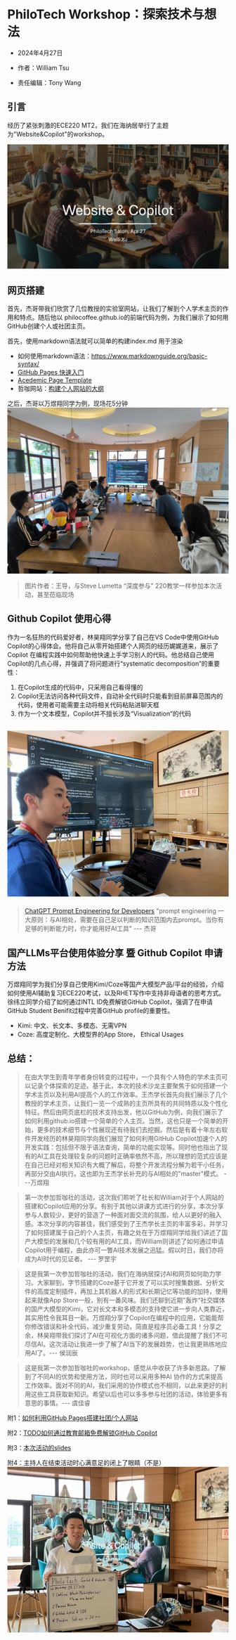 # PhiloTech Workshop：探索技术与想法

- 2024年4月27日

- 作者：William Tsu

- 责任编辑：Tony Wang
## 引言
经历了紧张刺激的ECE220 MT2，我们在海纳居举行了主题为"Website&Copilot"的workshop。

![slide_0th](/tech/2024/0427_PhiloTech_Copilot/blog.assets/slide0.jpeg)
## 网页搭建
首先，杰哥带我们欣赏了几位教授的实验室网站，让我们了解到个人学术主页的作用和特点。随后他以 philocoffee.github.io的前端代码为例，为我们展示了如何用GitHub创建个人或社团主页。

首先，使用markdown语法就可以简单的构建index.md 用于渲染
- 如何使用markdown语法：https://www.markdownguide.org/basic-syntax/
- [GitHub Pages 快速入门](https://docs.github.com/zh/pages/quickstart)
- [Acedemic Page Template](https://academicpages.github.io/)
- 哲咖网站：[构建个人网站的大纲](https://philocoffee.github.io/tech/0807_%E5%A6%82%E4%BD%95%E6%90%AD%E5%BB%BA%E8%87%AA%E5%B7%B1%E7%9A%84%E7%A4%BE%E5%9B%A2%E7%BD%91%E7%AB%99.html)
  
之后，杰哥以万煜翔同学为例，现场花5分钟
![为数不多能看的图片](https://github.com/PhiloCoffee/PhiloCoffee.github.io/blob/main/tech/2024/0427_PhiloTech_Copilot/blog.assets/salon.jpg)

> 图片作者：王导，与Steve Lumetta “深度参与” 220教学一样参加本次活动，甚至莅临现场

## Github Copilot 使用心得

作为一名狂热的代码爱好者，林昊翔同学分享了自己在VS Code中使用GitHub Copilot的心得体会。他将自己从零开始搭建个人网页的经历娓娓道来，展示了Copilot 在编程实践中如何帮助他快速上手学习别人的代码。他总结自己使用Copilot的几点心得，并强调了将问题进行“systematic decomposition”的重要性：

1. 在Copilot生成的代码中，只采用自己看得懂的
2. Copilot无法访问各种代码文件，自动补全代码时只能看到目前屏幕范围内的代码，使用者可能需要主动将相关代码粘贴进聊天框
3. 作为一个文本模型，Copilot并不擅长涉及“Visualization”的代码

## ![SteveLin](https://github.com/PhiloCoffee/PhiloCoffee.github.io/blob/main/tech/2024/0427_PhiloTech_Copilot/blog.assets/SteveLin.jpg)

> [ChatGPT Prompt Engineering for Developers](https://www.deeplearning.ai/short-courses/chatgpt-prompt-engineering-for-developers/)
> "prompt engineering 一大原则：与AI相处，需要在自己足以判断的知识范围内去prompt。当你有足够的判断能力时，你才能用好AI工具" --- 杰哥

## 国产LLMs平台使用体验分享 暨 Github Copilot 申请方法

万煜翔同学为我们分享自己使用Kimi/Coze等国产大模型产品/平台的经验，介绍如何使用AI辅助复习ECE220考试，以及RHET写作中支持非母语者的思考方式。徐纬立同学介绍了如何通过INTL ID免费解锁GitHub Copilot，强调了在申请GitHub Student Benifit过程中完善GitHub profile的重要性。

- Kimi: 中文、长文本、多模态、无需VPN
- Coze: 高度定制化、大模型界的App Store， Ethical Usages

## 总结：

> 在由大学生到青年学者身份转变的过程中，一个具有个人特色的学术主页可以记录个体探索的足迹。基于此，本次的技术沙龙主要聚焦于如何搭建一个学术主页以及利用AI提高个人的工作效率。王杰学长首先向我们展示了几个教授的学术主页，让我们一览一个成熟的主页所具有的共同特质以及个性化特征。然后由网页底栏的技术支持出发，他以GitHub为例，向我们展示了如何利用github.io搭建一个简单的个人主页。当然，这也只是一个简单的开始，更多的技术细节与个性展现还有待我们去挖掘。然后是有着十年左右软件开发经历的林昊翔同学向我们展现了如何利用GitHub Copilot加速个人的开发实践：包括但不限于语法查询，简单的功能实现等。同时他也指出了现有的AI工具在处理较复杂的问题时正确率依然不高，所以理想的范式应该是在自己已经对相关知识有大概了解后，将整个开发流程分解为若干小任务，再部分交由AI执行。这也即为王杰学长补充的与AI相处的"master"模式。 ---万煜翔

> 

> 第一次参加哲咖社的活动，这次我们聆听了社长和William对于个人网站的搭建和Copilot应用的分享。有别于其他以讲课方式进行的分享，本次分享参与人数较少，更好的营造了一种面对面交流的氛围，给人以更好的融入感。本次分享的内容甚佳，我们感受到了王杰学长主页的丰富多彩，并学习了如何搭建属于自己的个人主页，有趣之处在于万煜翔同学给我们讲述了国产大模型的发展和几个较有用的AI工具，而William则讲述了如何通过申请Copilot用于编程，由此亦可一瞥AI技术发展之迅猛。假以时日，我们亦将成为AI时代的见证者。 --- 罗罡宇

> 

> 这是我第一次参加哲咖社的活动，我们在海纳居探讨AI和网页如何助力学习。大家聊到，字节搭建的Coze基于它开发了可以实时搜集数据、分析文件的高度定制插件，再加上其机器人的形式和长期记忆等功能的加持，使用起来就像App Store一般，别有一番风味。我们还聊到近期”轰炸“社交媒体的国产大模型的Kimi，它对长文本和多模态的支持使它进一步向人类靠近，其实用性令我耳目一新。万煜翔分享了Copilot在编程中的应用，它能能帮你修改错误和补全代码，减少重复劳动，简直是程序员必备工具！分享之余，林昊翔带我们探讨了AI在可视化方面的诸多问题，借此提醒了我们不可尽信AI。这次活动让我进一步了解了AI当下的发展趋势，也让我更熟练地应用AI了。--- 侯润辰

> 

> 这是我第一次参加哲咖社的workshop，感觉从中收获了许多新思路。了解到了不同AI的优势和使用方法，同时也可以采用多种AI 协作的方式来提高工作效率。面对不同的AI，我们采用的协作模式也不相同，以此来更好的利用这些工具获取新知识。希望以后也可以多多参与社团的活动，体验更多有意思的事情。--- 虞佳睿

附1：[如何利用GitHub Pages搭建社团/个人网站](https://github.com/PhiloCoffee/PhiloCoffee.github.io/blob/main/tech/0807_如何搭建自己的社团网站.md)

附2：[TODO如何通过教育邮箱免费解锁GitHub Copilot](www.google.com)

附3：[本次活动的slides](https://github.com/PhiloCoffee/PhiloCoffee.github.io/blob/main/tech/2024/0427_PhiloTech_Copilot/blog.assets/slides_PhiloTech_Apr27.pdf)

附4：主持人在结束活动时心满意足的闭上了眼睛（不是）
![死不瞑目](https://github.com/PhiloCoffee/PhiloCoffee.github.io/blob/main/tech/2024/0427_PhiloTech_Copilot/blog.assets/eyes_closed.jpg)
